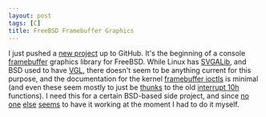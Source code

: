 ```yaml
---
layout: post
tags: [C]
title: FreeBSD Framebuffer Graphics
---
```

I just pushed a [new project](https://github.com/p120ph37/libfb-bsd) up to
GitHub. It's the beginning of a console
[framebuffer](http://en.wikipedia.org/wiki/Framebuffer) graphics library for
FreeBSD.  While Linux has [SVGALib](http://www.svgalib.org/), and BSD used to
have
[VGL](http://manpages.unixforum.co.uk/man-pages/unix/freebsd-6.2/3/vgl-man-page.html),
there doesn't seem to be anything current for this purpose, and the
documentation for the kernel
[framebuffer ioctls](http://fxr.watson.org/fxr/source/sys/fbio.h)
is minimal (and even these seem mostly to just be
[thunks](http://en.wikipedia.org/wiki/Thunk_(compatibility_mapping)) to the old
[interrupt 10h](http://www.ctyme.com/intr/int-10.htm) functions). I need this
for a certain BSD-based side project, and since
[no](http://forums.freebsd.org/showthread.php?t=23163)
[one](http://lists.freebsd.org/pipermail/freebsd-arch/2004-February/001752.html)
[else](http://forums.freebsd.org/showthread.php?t=7384)
[seems](http://people.freebsd.org/~jmg/ppmdisp.c) to have it working at the
moment I had to do it myself.